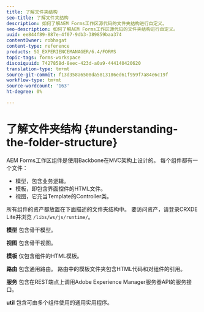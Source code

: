 ```yaml
---
title: 了解文件夹结构
seo-title: 了解文件夹结构
description: 如何了解AEM Forms工作区源代码的文件夹结构进行自定义。
seo-description: 如何了解AEM Forms工作区源代码的文件夹结构进行自定义。
uuid: ee844f89-887e-4f07-9db3-389859baa374
contentOwner: robhagat
content-type: reference
products: SG_EXPERIENCEMANAGER/6.4/FORMS
topic-tags: forms-workspace
discoiquuid: 7427858d-8eec-423d-a0a9-444140420620
translation-type: tm+mt
source-git-commit: f13d358a6508da5813186ed61f959f7a84e6c19f
workflow-type: tm+mt
source-wordcount: '163'
ht-degree: 0%

---
```



# 了解文件夹结构 {#understanding-the-folder-structure}

AEM Forms工作区组件是使用Backbone在MVC架构上设计的。 每个组件都有一个文件：

* 模型，包含业务逻辑。
* 模板，即包含界面控件的HTML文件。
* 视图，它充当Template的Controller类。

所有组件的资产都放置在下面描述的文件夹结构中。 要访问资产，请登录CRXDE Lite并浏览 `/libs/ws/js/runtime/`。

**模型** 包含骨干模型。

**视图** 包含骨干视图。

**模板** 仅包含组件的HTML模板。

**路由** 包含通用路由。 路由中的模板文件夹包含HTML代码和对组件的引用。

**服务** 包含在REST端点上调用Adobe Experience Manager服务器API的服务接口。

**util** 包含可由多个组件使用的通用实用程序。


